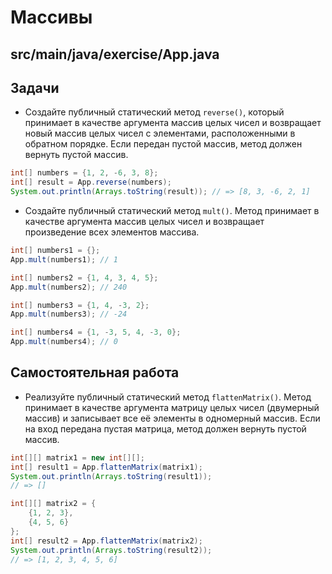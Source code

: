 # Массивы

## src/main/java/exercise/App.java

## Задачи

* Создайте публичный статический метод `reverse()`, который принимает в качестве аргумента массив целых чисел и возвращает новый массив целых чисел с элементами, расположенными в обратном порядке. Если передан пустой массив, метод должен вернуть пустой массив.

```java
int[] numbers = {1, 2, -6, 3, 8};
int[] result = App.reverse(numbers);
System.out.println(Arrays.toString(result)); // => [8, 3, -6, 2, 1]
```

* Создайте публичный статический метод `mult()`. Метод принимает в качестве аргумента массив целых чисел и возвращает произведение всех элементов массива.

```java
int[] numbers1 = {};
App.mult(numbers1); // 1

int[] numbers2 = {1, 4, 3, 4, 5};
App.mult(numbers2); // 240

int[] numbers3 = {1, 4, -3, 2};
App.mult(numbers3); // -24

int[] numbers4 = {1, -3, 5, 4, -3, 0};
App.mult(numbers4); // 0
```

## Самостоятельная работа

* Реализуйте публичный статический метод `flattenMatrix()`. Метод принимает в качестве аргумента матрицу целых чисел (двумерный массив) и записывает все её элементы в одномерный массив. Если на вход передана пустая матрица, метод должен вернуть пустой массив.

```java
int[][] matrix1 = new int[][];
int[] result1 = App.flattenMatrix(matrix1);
System.out.println(Arrays.toString(result1));
// => []

int[][] matrix2 = {
    {1, 2, 3},
    {4, 5, 6}
};
int[] result2 = App.flattenMatrix(matrix2);
System.out.println(Arrays.toString(result2));
// => [1, 2, 3, 4, 5, 6]
```
